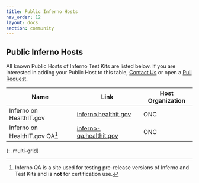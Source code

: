 ```yaml
---
title: Public Inferno Hosts
nav_order: 12
layout: docs
section: community
---
```


## Public Inferno Hosts

All known Public Hosts of Inferno Test Kits are listed below. If you are interested in adding your Public Host to this table, [Contact Us](/about/who.html) or open a [Pull Request](https://github.com/inferno-framework/inferno-framework.github.io/blob/main/community/hosts.md).

| Name   | Link   | Host Organization |
|--------|--------|-------------------|
| Inferno on HealthIT.gov | [inferno.healthit.gov](https://inferno.healthit.gov) | ONC |
| Inferno on HealthIT.gov QA[^1] | [inferno-qa.healthit.gov](https://inferno-qa.healthit.gov) | ONC |
{: .multi-grid}

[^1]: Inferno QA is a site used for testing pre-release versions of Inferno and Test Kits and is **not** for certification use. 